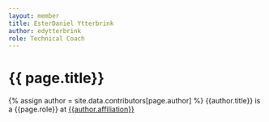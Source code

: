 ```yaml
---
layout: member
title: EsterDaniel Ytterbrink
author: edytterbrink
role: Technical Coach
---
```


# {{ page.title}}
{% assign author = site.data.contributors[page.author] %}
{{author.title}} is a {{page.role}} at [{{author.affiliation}}]({{author.url}})